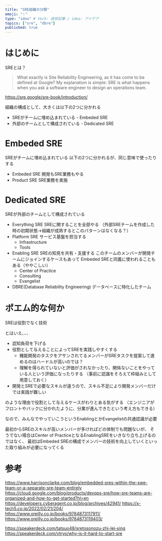 ```yaml
---
title: "SRE組織の分類"
emoji: "✨"
type: "idea" # tech: 技術記事 / idea: アイデア
topics: ["sre", "dbre"]
published: true
---
```

# はじめに

SREとは？

> What exactly is Site Reliability Engineering, as it has come to be defined at Google? My explanation is simple: SRE is what happens when you ask a software engineer to design an operations team.

https://sre.google/sre-book/introduction/

組織の構成として、大きくは以下の2つに分かれる
- SREがチームに埋め込まれている - Embeded SRE
- 外部のチームとして構成されている - Dedicated SRE

# Embeded SRE

SREがチームに埋め込まれている
以下の2つに分かれるが、同じ意味で使ったりする
- Embeded SRE
  開発もSRE業務もやる
- Product SRE
  SRE業務を実施

# Dedicated SRE

SREが外部のチームとして構成されている
- Everything SRE
  SREに関することを全部やる
  （外部SREチームを作成した時の初期状態→組織が成熟するとこのパターンはなくなる？）
- Platform SRE
  サービス基盤を担当する
  - Infrastructure
  - Tools
- Enabling SRE
  SREの知見を共有・支援する
  このチームのメンバーが開発チームにジョインするケースもあって
  Embeded SREと同義に使われることもある（ややこしい）
  - Center of Practice
  - Consulting
  - Evangelist
- DBRE(Database Reliability Engineering)
  データベースに特化したチーム

# ポエム的な何か

SREは役割でなく技術

とはいえ、、、
- 認知負荷を下げる
- 役割として与えることによってSREを実践しやすくする
  - 機能開発のタスクをアサンされてるメンバーがSREタスクを提案して進めるのはハードルが高いのでは？
  - 理解を得られていないと評価がされなかったり、関係ないことをやっている人という評価になったりする
（事前に認識をそろえて枠組みとして用意しておく）
- 開発とSREで必要なスキルが違うので、スキル不足により開発メンバーだけでは実践が難しい

のような理由で役割として与えるケースがわりとある気がする
（エンジニアがフロントやバックに分かれたように、分業が進んできたという考え方もできる）

なので、みんなでやっていこうというEnablingとかEvangelistの共通認識が必要

最初からSREのスキルが高いメンバーが多ければどの体制でも問題ないが、
そうでない場合はCenter of PracticeとなるEnablingSREをいきなり立ち上げるのではなく、
最初はEmbeded SREの構成でメンバーの技術を向上していくといった取り組みが必要になってくる

# 参考

https://www.harrisonclarke.com/blog/embedded-sres-within-the-swe-team-or-a-separate-sre-team-entirely
https://cloud.google.com/blog/products/devops-sre/how-sre-teams-are-organized-and-how-to-get-started?hl=en
https://developers.cyberagent.co.jp/blog/archives/42941/
https://x-tech5.co.jp/2022/02/21/204/
https://www.oreilly.co.jp/books/9784873117911/
https://www.oreilly.co.jp/books/9784873119403/

https://speakerdeck.com/tatsuo48/sretosonozu-zhi-lei-xing
https://speakerdeck.com/vtryo/why-is-it-hard-to-start-sre
